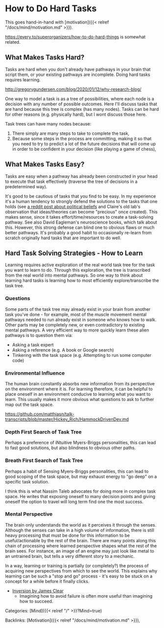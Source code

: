 # How to Do Hard Tasks

This goes hand-in-hand with [motivation]({{< relref "/docs/mind/motivation.md" >}}).

https://every.to/superorganizers/how-to-do-hard-things is somewhat related.

## What Makes Tasks Hard?

Tasks are hard when you don't already have pathways in your brain that script
them, or your existing pathways are incomplete.  Doing hard tasks requires
learning.

http://gregorygundersen.com/blog/2020/01/12/why-research-blog/

One way to model a task is as a tree of possibilities, where each node is a
decision with any number of possible outcomes. Here I'll discuss tasks that are
hand because this tree is complex (has many nodes). Tasks can be hard for other
reasons (e.g. physically hard), but I wont discuss those here.

Task trees can have many nodes because:

1. There simply are many steps to take to complete the task,
1. Because some steps in the process are committing, making it so that you need
   to try to predict a lot of the future decisions that will come up in order to
   be confident in your decision (like playing a game of chess),


## What Makes Tasks Easy?

Tasks are easy when a pathway has already been constructed in your head to
execute that task effectively (traverse the tree of decisions in a
predetermined way).

It's good to be cautious of tasks that you find to be easy.  In my experience
it's a human tendency to strongly defend the solutions to the tasks that one
holds (see [a reddit post about political
beliefs](https://www.reddit.com/r/dataisbeautiful/comments/iu865f/oc_i_did_some_presidential_economic_statistics_to/g5k93df/)
and Claire's old lab's observation that ideas/theories can become "precious"
once created).  This makes sense, since it takes effort/time/resources to
create a task-solving pathway.  See also David Eagleman's neuroscience books,
which talk about this.  However, this strong defense can blind one to obvious
flaws or much better pathways.  It's probably a good habit to occasionally
re-learn from scratch originally hard tasks that are important to do well.


## Hard Task Solving Strategies - How to Learn

Learning requires active exploration of the real world task tree for the task
you want to learn to do.  Through this exploration, the tree is transcribed
from the real world into mental pathways.  So one way to think about learning
hard tasks is learning how to most efficiently explore/transcribe the task
tree.


### Questions

Some parts of the task tree may already exist in your brain from another task
you've done - for example, most of the muscle movement mental pathways needed
to run already exist in someone who knows how to walk.  Other parts may be
completely new, or even contradictory to existing mental pathways.  A very
efficient way to more quickly learn these alien pathways is to question them
via:

 - Asking a task expert
 - Asking a reference (e.g. A book or Google search)
 - Tinkering with the task space (e.g. Attempting to run some computer code)


### Environmental Influence

The human brain constantly absorbs new information from its perspective on the
environment where it is.
For learning therefore, it can be helpful to place oneself in an environment
conducive to learning what you want to learn.  This usually makes it more
obvious what questions to ask to further map out the task space.

https://github.com/matthiasn/talk-transcripts/blob/master/Hickey_Rich/HammockDrivenDev.md


### Depth First Search of Task Tree

Perhaps a preference of iNtuitive Myers-Briggs personalities, this can lead to
fast good solutions, but also blindness to obvious other paths.


### Breath First Search of Task Tree

Perhaps a habit of Sensing Myers-Briggs personalities, this can lead to good
scoping of the task space, but may exhaust energy to "go deep" on a specific
task solution.

I think this is what Nassim Taleb advocates for doing more in complex task
space.  He writes that exposing oneself to many decision points and giving
oneself the option to travel will long term find one the most success.


### Mental Perspective

The brain only understands the world as it perceives it through the senses.
Although the senses can take in a high volume of information, there is still
heavy processing that must be done for this information to be useful/actionable
by the rest of the brain.  There are many points along this chain of processing
where learned perspective shapes what the rest of the brain sees.  For instance,
an image of an engine may just look like metal to an untrained brain, but tells
a very different story to a mechanic.

In a way, learning or training is partially (or completely?) the process of
acquiring new perspectives from which to see the world.  This explains why
learning can be such a "stop and go" process - it's easy to be stuck on a
concept for a while before it finally clicks.

- [Inversion by James Clear](https://jamesclear.com/inversion)
  - Imagining how to avoid failure is often more useful than imagining how to
    succeed.










Categories: [Mind]({{< relref "/" >}}?Mind=true)

Backlinks: [Motivation]({{< relref "/docs/mind/motivation.md" >}}), 
